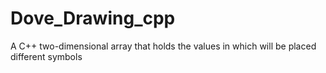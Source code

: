 # Dove_Drawing_cpp
A C++ two-dimensional array that holds the values in which will be placed different symbols
